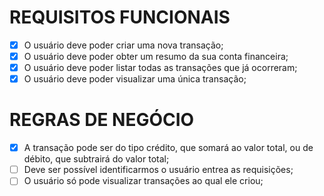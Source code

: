 # REQUISITOS FUNCIONAIS

- [X] O usuário deve poder criar uma nova transação;
- [X] O usuário deve poder obter um resumo da sua conta financeira;
- [X] O usuário deve poder listar todas as transações que já ocorreram;
- [X] O usuário deve poder visualizar uma única transação;

# REGRAS DE NEGÓCIO

- [X] A transação pode ser do tipo crédito, que somará ao valor total, ou de débito, que subtrairá do valor total;
- [ ] Deve ser possível identificarmos o usuário entrea as requisições;
- [ ] O usuário só pode visualizar transações ao qual ele criou;